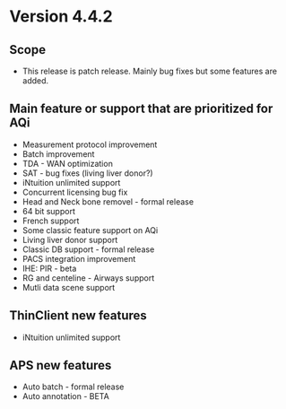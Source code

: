<!-- TITLE: (2009) Version 4.4.2 -->
<!-- SUBTITLE: A quick summary of Version 4.4.2 -->

# Version 4.4.2
## Scope
* This release is patch release.  Mainly bug fixes but some features are added.

## Main feature or support that are prioritized for AQi
* Measurement protocol improvement
* Batch improvement
* TDA - WAN optimization
* SAT - bug fixes (living liver donor?)
* iNtuition unlimited support
* Concurrent licensing bug fix
* Head and Neck bone removel - formal release
* 64 bit support 
* French support
* Some classic feature support on AQi
* Living liver donor support
* Classic DB support - formal release
* PACS integration improvement
* IHE: PIR - beta
* RG and centeline - Airways support
* Mutli data scene support

## ThinClient new features
* iNtuition unlimited support

## APS new features
* Auto batch - formal release
* Auto annotation - BETA
